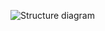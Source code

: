 ![Structure diagram](https://user-images.githubusercontent.com/94450629/143004252-a6b1f837-e215-4d42-ae4c-d771110516bc.png)

